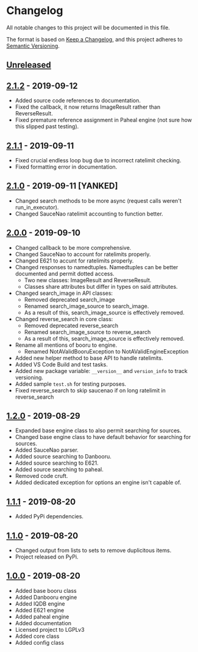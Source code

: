 # Changelog
All notable changes to this project will be documented in this file.

The format is based on [Keep a Changelog](https://keepachangelog.com/en/1.0.0/),
and this project adheres to [Semantic Versioning](https://semver.org/spec/v2.0.0.html).

## [Unreleased]

## [2.1.2] - 2019-09-12

- Added source code references to documentation.
- Fixed the callback, it now returns ImageResult rather than ReverseResult.
- Fixed premature reference assignment in Paheal engine (not sure how this slipped past testing).

## [2.1.1] - 2019-09-11

- Fixed crucial endless loop bug due to incorrect ratelimit checking.
- Fixed formatting error in documentation.

## [2.1.0] - 2019-09-11 [YANKED]

- Changed search methods to be more async (request calls weren't run_in_executor).
- Changed SauceNao ratelimit accounting to function better.

## [2.0.0] - 2019-09-10

- Changed callback to be more comprehensive.
- Changed SauceNao to account for ratelimits properly.
- Changed E621 to accunt for ratelimits properly.
- Changed responses to namedtuples. Namedtuples can be better documented and permit dotted access.
  - Two new classes: ImageResult and ReverseResult.
  - Classes share attributes but differ in types on said attributes.
- Changed search_image in API classes:
  - Removed deprecated search_image
  - Renamed search_image_source to search_image.
  - As a result of this, search_image_source is effectively removed.
- Changed reverse_search in core class:
  - Removed deprecated reverse_search
  - Renamed search_image_source to reverse_search
  - As a result of this, search_image_source is effectively removed.
- Rename all mentions of booru to engine.
  - Renamed NotAValidBooruException to NotAValidEngineException
- Added new helper method to base API to handle ratelimits.
- Added VS Code Build and test tasks.
- Added new package variable: `__version__` and `version_info` to track versioning.
- Added sample `test.sh` for testing purposes.
- Fixed reverse_search to skip saucenao if on long ratelimit in reverse_search


## [1.2.0] - 2019-08-29

- Expanded base engine class to also permit searching for sources.
- Changed base engine class to have default behavior for searching for sources.
- Added SauceNao parser.
- Added source searching to Danbooru.
- Added source searching to E621.
- Added source searching to paheal.
- Removed code cruft.
- Added dedicated exception for options an engine isn't capable of.

## [1.1.1] - 2019-08-20

- Added PyPi dependencies.

## [1.1.0] - 2019-08-20

- Changed output from lists to sets to remove duplicitous items.
- Project released on PyPi.

## [1.0.0] - 2019-08-20

- Added base booru class
- Added Danbooru engine
- Added IQDB engine
- Added E621 engine
- Added paheal engine
- Added documentation
- Licensed project to LGPLv3
- Added core class
- Added config class

[Unreleased]: https://github.com/booru-utils/retaggr/compare/2.1.2...HEAD
[2.1.2]: https://github.com/booru-utils/retaggr/compare/2.1.0...2.1.2
[2.1.1]: https://github.com/booru-utils/retaggr/compare/2.1.0...2.1.1
[2.1.0]: https://github.com/booru-utils/retaggr/compare/2.0.0...2.1.0
[2.0.0]: https://github.com/booru-utils/retaggr/compare/1.2.0...2.0.0
[1.2.0]: https://github.com/booru-utils/retaggr/compare/1.1.1...1.2.0
[1.1.1]: https://github.com/booru-utils/retaggr/compare/1.1.0...1.1.1
[1.1.0]: https://github.com/booru-utils/retaggr/compare/1.0.0...1.1.0
[1.0.0]: https://github.com/booru-utils/retaggr/releases/tag/1.0.0
